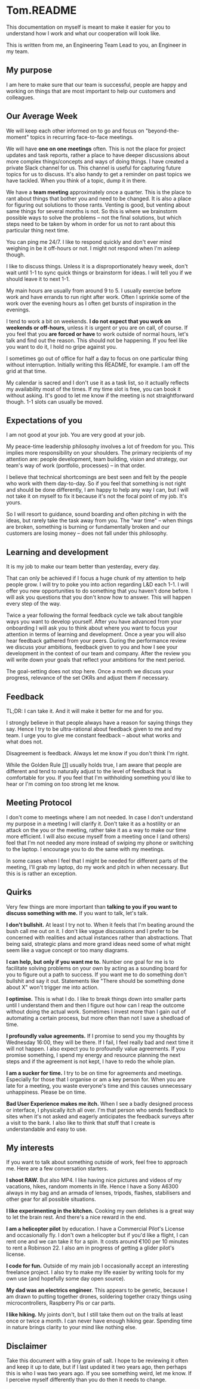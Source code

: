 # Tom.README

This documentation on myself is meant to make it easier for you to understand how I work and what our cooperation will look like. 

This is written from me, an Engineering Team Lead to you, an Engineer in my team.

## My purpose

I am here to make sure that our team is successful, people are happy and working on things that are most important to help our customers and colleagues.

## Our Average Week

We will keep each other informed on to go and focus on "beyond-the-moment" topics in recurring face-to-face meetings.

We will have **one on one meetings** often. This is not the place for project updates and task reports, rather a place to have deeper discussions about more complex things/concepts and ways of doing things. I have created a private Slack channel for us. This channel is useful for capturing future topics for us to discuss. It's also handy to get a reminder on past topics we have tackled. When you think of a topic, dump it in there.

We have a **team meeting** approximately once a quarter. This is the place to rant about things that bother you and need to be changed. It is also a place for figuring out solutions to those rants. Venting is good, but venting about same things for several months is not. So this is where we brainstorm possible ways to solve the problems – not the final solutions, but which steps need to be taken by whom in order for us not to rant about this particular thing next time.

You can ping me 24/7. I like to respond quickly and don't ever mind weighing in be it off-hours or not. I might not respond when I'm asleep though.

I like to discuss things. Unless it is a disproportionately heavy week, don't wait until 1-1 to sync quick things or brainstorm for ideas. I will tell you if we should leave it to next 1-1.

My main hours are usually from around 9 to 5. I usually exercise before work and have errands to run right after work. Often I sprinkle some of the work over the evening hours as I often get bursts of inspiration in the evenings.

I tend to work a bit on weekends. **I do not expect that you work on weekends or off-hours**, unless it is urgent or you are on call, of course. If you feel that you **are forced or have** to work outside of normal hours, let's talk and find out the reason. This should not be happening. If you feel like you want to do it, I hold no gripe against you.

I sometimes go out of office for half a day to focus on one particular thing without interruption. Initially writing this README, for example. I am off the grid at that time.

My calendar is sacred and I don't use it as a task list, so it actually reflects my availability most of the times. If my time slot is free, you can book it without asking. It's good to let me know if the meeting is not straightforward though. 1-1 slots can usually be moved.

## Expectations of you

I am not good at your job. You are very good at your job.

My peace-time leadership philosophy involves a lot of freedom for you. This implies more responsibility on your shoulders. The primary recipients of my attention are: people development, team building, vision and strategy, our team's way of work (portfolio, processes) – in that order. 

I believe that technical shortcomings are best seen and felt by the people who work with them day-to-day. So if you feel that something is not right and should be done differently, I am happy to help any way I can, but I will not take it on myself to fix it because it's not the focal point of my job. It's yours.

So I will resort to guidance, sound boarding and often pitching in with the ideas, but rarely take the task away from you. The "war time" – when things are broken, something is burning or fundamentally broken and our customers are losing money – does not fall under this philosophy.

## Learning and development

It is my job to make our team better than yesterday, every day.

That can only be achieved if I focus a huge chunk of my attention to help people grow. I will try to poke you into action regarding L&D each 1-1. I will offer you new opportunities to do something that you haven't done before. I will ask you questions that you don't know how to answer. This will happen every step of the way.

Twice a year following the formal feedback cycle we talk about tangible ways you want to develop yourself. After you have advanced from your onboarding I will ask you to think about where you want to focus your attention in terms of learning and development. Once a year you will also hear feedback gathered from your peers. During the performance review we discuss your ambitions, feedback given to you and how I see your development in the context of our team and company. After the review you will write down your goals that reflect your ambitions for the next period. 

The goal-setting does not stop here. Once a month  we discuss your progress, relevance of the set OKRs and adjust them if necessary. 

## Feedback

TL;DR: I can take it. And it will make it better for me and for you.

I strongly believe in that people always have a reason for saying things they say. Hence I try to be ultra-rational about feedback given to me and my team. I urge you to give me constant feedback – about what works and what does not. 

Disagreement is feedback. Always let me know if you don't think I'm right.

While the Golden Rule [[1]](https://en.wikipedia.org/wiki/Golden_Rule) usually holds true, I am aware that people are different and tend to naturally adjust to the level of feedback that is comfortable for you. If you feel that I'm withholding something you'd like to hear or I'm coming on too strong let me know.

## Meeting Protocol

I don't come to meetings where I am not needed. In case I don't understand my purpose in a meeting I will clarify it. Don't take it as a hostility or an attack on the you or the meeting, rather take it as a way to make our time more efficient. I will also excuse myself from a meeting once I (and others) feel that I'm not needed any more instead of swiping my phone or switching to the laptop. I encourage you to do the same with my meetings.

In some cases when I feel that I might be needed for different parts of the meeting, I'll grab my laptop, do my work and pitch in when necessary. But this is is rather an exception.

## Quirks

Very few things are more important than **talking to you if you want to discuss something with me.** If you want to talk, let's talk.

**I don't bullshit.** At least I try not to. When it feels that I'm beating around the bush call me out on it. I don't like vague discussions and I prefer to be concerned with realities and actual instances rather than abstractions. That being said, strategic plans and more grand ideas need some of what might seem like a vague concept or too many diagrams.

**I can help, but only if you want me to.** Number one goal for me is to facilitate solving problems on your own by acting as a sounding board for you to figure out a path to success. If you want me to do something don't bullshit and say it out. Statements like "There should be something done about X" won't trigger me into action.

**I optimise.** This is what I do. I like to break things down into smaller parts until I understand them and then I figure out how can I reap the outcome without doing the actual work. Sometimes I invest more than I gain out of automating a certain process, but more often than not I save a shedload of time.

**I profoundly value agreements.** If I promise to send you my thoughts by Wednesday 16:00, they will be there. If I fail, I feel really bad and next time it will not happen. I also expect you to profoundly value agreements. If you promise something, I spend my energy and resource planning the next steps and if the agreement is not kept, I have to redo the whole plan.

**I am a sucker for time.** I try to be on time for agreements and meetings. Especially for those that I organise or am a key person for. When you are late for a meeting, you waste everyone's time and this causes unnecessary unhappiness. Please be on time.

**Bad User Experience makes me itch.** When I see a badly designed process or interface, I physically itch all over. I'm that person who sends feedback to sites when it's not asked and eagerly anticipates the feedback surveys after a visit to the bank. I also like to think that stuff that I create is understandable and easy to use.

## My interests

If you want to talk about something outside of work, feel free to approach me. Here are a few conversation starters.


**I shoot RAW.** But also MP4. I like having nice pictures and videos of my vacations, hikes, random moments in life. Hence I have a Sony A6300 always in my bag and an armada of lenses, tripods, flashes, stabilisers and other gear for all possible situations.

**I like experimenting in the kitchen.** Cooking my own delishes is a great way to let the brain rest. And there's a nice reward in the end.

**I am a helicopter pilot** by education. I have a Commercial Pilot's License and occasionally fly. I don't own a helicopter but if you'd like a flight, I can rent one and we can take it for a spin. It costs around €100 per 10 minutes to rent a Robinson 22. I also am in progress of getting a glider pilot's license.

**I code for fun.** Outside of my main job I occasionally accept an interesting freelance project. I also try to make my life easier by writing tools for my own use (and hopefully some day open source).

**My dad was an electrics engineer.** This appears to be genetic, because I am drawn to putting together drones, soldering together crazy things using microcontrollers, Raspberry Pis or car parts.

**I like hiking.** My joints don't, but I still take them out on the trails at least once or twice a month. I can never have enough hiking gear. Spending time in nature brings clarity to your mind like nothing else.

## Disclaimer

Take this document with a tiny grain of salt. I hope to be reviewing it often and keep it up to date, but if I last updated it two years ago, then perhaps this is who I was two years ago. If you see something weird, let me know. If I perceive myself differently than you do then it needs to change.
